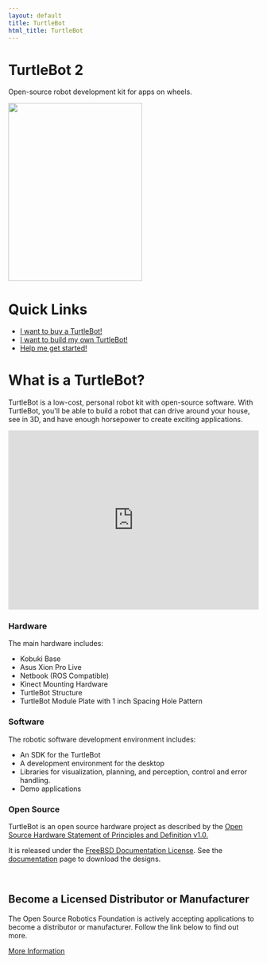 ```yaml
---
layout: default
title: TurtleBot
html_title: TurtleBot
---
```




# TurtleBot 2
Open-source robot development kit for apps on wheels.

<img id="largeRobot" src="{{ site.baseurl }}/assets/images/turtlebot_2_lg.png" alt="" width="269" height="358" />

# Quick Links
 * [I want to buy a TurtleBot!]({{site.baseurl}}/distributors)
 * [I want to build my own TurtleBot!]({{site.baseurl}}/build)
 * [Help me get started!]({{site.baseurl}}/getting-started)

# What is a TurtleBot?

TurtleBot is a low-cost, personal robot kit with open-source software. With TurtleBot, you'll be able to build a robot that can drive around your house, see in 3D, and have enough horsepower to create exciting applications.

<iframe width="100%" height="360" src="https://www.youtube.com/embed/MOEjL8JDvd0?rel=0" frameborder="0" allowfullscreen></iframe>


<div class="columns3container clearfix">
<div id="hardware" class="columns3">
<h3>Hardware</h3>
<p>The main hardware includes:</p>
<ul>
<li>Kobuki Base</li>
<li>Asus Xion Pro Live</li>
<li>Netbook (ROS Compatible)</li>
<li>Kinect Mounting Hardware</li>
<li>TurtleBot Structure</li>
<li>TurtleBot Module Plate with 1 inch Spacing Hole Pattern</li>
</ul>
</div>
<div id="software" class="columns3">
<h3>Software</h3>
<p>The robotic software development environment includes:</p>
<ul>
<li>An SDK for the TurtleBot</li>
<li>A development environment for the desktop</li>
<li>Libraries for visualization, planning, and perception, control and error handling.</li>
<li>Demo applications</li>
</ul>
</div>
<div id="opensource" class="columns3">
<h3>Open Source</h3>
<p>TurtleBot is an open source hardware project as described by the <a href="http://freedomdefined.org/OSHW">Open Source Hardware Statement of Principles and Definition v1.0.</a></p>
<p>It is released under the <a href="http://www.freebsd.org/copyright/freebsd-doc-license.html">FreeBSD Documentation License</a>.  See the <a href="{{site.baseurl}}/build">documentation</a> page to download the designs. </p>
<p><br /><img src="{{ site.baseurl }}/assets/images/oshw-logo.png" alt="" /></p>
</div>
</div>

## Become a Licensed Distributor or Manufacturer

The Open Source Robotics Foundation is actively accepting applications to become a distributor or manufacturer. Follow the link below to find out more.

[More Information]({{site.baseurl}}/become-distributor)
